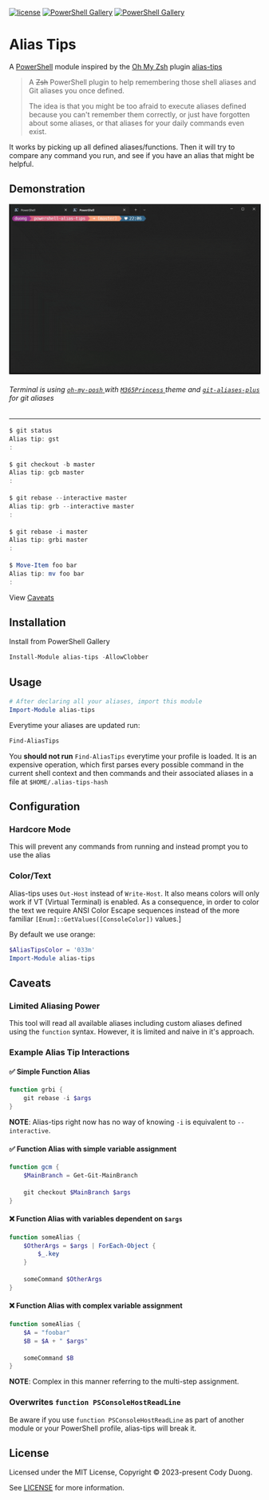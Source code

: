 [![license](https://img.shields.io/github/license/codyduong/powershell-alias-tips.svg)](./LICENSE)
[![PowerShell Gallery](https://img.shields.io/powershellgallery/v/alias-tips.svg)](https://www.powershellgallery.com/packages/alias-tips/)
[![PowerShell Gallery](https://img.shields.io/powershellgallery/dt/alias-tips.svg)](https://www.powershellgallery.com/packages/alias-tips/)

# Alias Tips

A [PowerShell](https://microsoft.com/powershell) module inspired by the [Oh My Zsh](https://github.com/robbyrussell/oh-my-zsh) plugin [alias-tips](https://github.com/djui/alias-tips)

> A ~~Zsh~~ PowerShell plugin to help remembering those shell aliases and Git aliases you once defined.
>
> The idea is that you might be too afraid to execute aliases defined because you can't remember them correctly, or just have forgotten about some aliases, or that aliases for your daily commands even exist.

It works by picking up all defined aliases/functions. Then it will try to compare any command you run, and see if you have an alias that might be helpful.

## Demonstration

![Gif Demonstration of Alias Tips](./docs/demo.gif)

###### Terminal is using [ `oh-my-posh` ](https://ohmyposh.dev/) with [ `M365Princess` ](https://ohmyposh.dev/docs/themes#m365princess) theme and [`git-aliases-plus`](https://github.com/codyduong/powershell-git-aliases-plus) for git aliases

------------------

```powershell
$ git status
Alias tip: gst
:

$ git checkout -b master
Alias tip: gcb master
:

$ git rebase --interactive master
Alias tip: grb --interactive master
:

$ git rebase -i master
Alias tip: grbi master
:

$ Move-Item foo bar
Alias tip: mv foo bar
:
```

View [Caveats](#caveats)

## Installation

Install from PowerShell Gallery

```powershell
Install-Module alias-tips -AllowClobber
```

## Usage

```powershell
# After declaring all your aliases, import this module
Import-Module alias-tips
```

Everytime your aliases are updated run:
```powershell
Find-AliasTips
```

You **should not run** `Find-AliasTips` everytime your profile is loaded. 
It is an expensive operation, which first parses every possible command in the
current shell context and then 
commands and their associated aliases in a file at `$HOME/.alias-tips-hash`

## Configuration
### Hardcore Mode
This will prevent any commands from running and instead prompt you to use the alias

### Color/Text
Alias-tips uses `Out-Host` instead of `Write-Host`. 
It also means colors will only work if VT (Virtual Terminal) is enabled. 
As a consequence, in order to color the text we require ANSI Color Escape sequences 
instead of the more familiar `[Enum]::GetValues([ConsoleColor])` values.]

By default we use orange:
```powershell
$AliasTipsColor = '033m'
Import-Module alias-tips
```

## Caveats

### Limited Aliasing Power

This tool will read all available aliases including custom aliases defined using the `function` syntax.
However, it is limited and naive in it's approach.

### Example Alias Tip Interactions

#### ✅ Simple Function Alias
```powershell
function grbi {
	git rebase -i $args
}
```
**NOTE**: Alias-tips right now has no way of knowing `-i` is equivalent to `--interactive`.

#### ✅ Function Alias with simple variable assignment
```powershell
function gcm {
	$MainBranch = Get-Git-MainBranch

	git checkout $MainBranch $args
}
```
#### ❌ Function Alias with variables dependent on `$args`
```powershell
function someAlias {
	$OtherArgs = $args | ForEach-Object {
		$_.key
	}

	someCommand $OtherArgs
}
```

#### ❌ Function Alias with complex variable assignment
```powershell
function someAlias {
	$A = "foobar"
	$B = $A + " $args"

	someCommand $B
}
```
**NOTE**: Complex in this manner referring to the multi-step assignment.

### Overwrites `function PSConsoleHostReadLine`

Be aware if you use `function PSConsoleHostReadLine` as part of another module or your PowerShell profile, 
alias-tips will break it.

## License

Licensed under the MIT License, Copyright © 2023-present Cody Duong.

See [LICENSE](./LICENSE) for more information.
